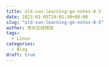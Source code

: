 ```yaml
---
title: old-sun-learning-go-notes-8-5
date: 2023-01-05T20:01:50+08:00
slug: "old-sun-learning-go-notes-8-5"
author: 老孙正经胡说
tags:
  - Linux
categories:
  - Blog
draft: true
---
```


